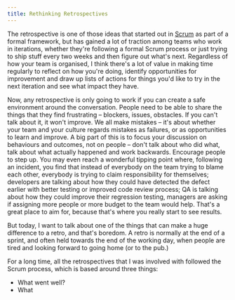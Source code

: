 ```yaml
---
title: Rethinking Retrospectives
---
```


The retrospective is one of those ideas that started out in [Scrum](https://www.scrumguides.org/) as part of a formal framework, but has gained a lot of traction among teams who work in iterations, whether they're following a formal Scrum process or just trying to ship stuff every two weeks and then figure out what's next. Regardless of how your team is organised, I think there's a lot of value in making time regularly to reflect on how you're doing, identify opportunities for improvement and draw up lists of actions for things you'd like to try in the next iteration and see what impact they have.

Now, any retrospective is only going to work if you can create a safe environment around the conversation. People need to be able to share the things that they find frustrating – blockers, issues, obstacles. If you can't talk about it, it won't improve. We all make mistakes – it's about whether your team and your culture regards mistakes as failures, or as opportunities to learn and improve. A big part of this is to focus your discussion on behaviours and outcomes, not on people – don't talk about who did what, talk about what actually happened and work backwards. Encourage people to step up. You may even reach a wonderful tipping point where, following an incident, you find that instead of everybody on the team trying to blame each other, everybody is trying to claim responsibility for themselves; developers are talking about how they could have detected the defect earlier with better testing or improved code review process; QA is talking about how they could improve their regression testing, managers are asking if assigning more people or more budget to the team would help. That's a great place to aim for, because that's where you really start to see results.

But today, I want to talk about one of the things that can make a huge difference to a retro, and that's boredom. A retro is normally at the end of a sprint, and often held towards the end of the working day, when people are tired and looking forward to going home (or to the pub.)

For a long time, all the retrospectives that I was involved with followed the Scrum process, which is based around three things:

* What went well?
* What 









